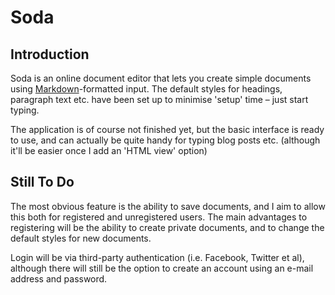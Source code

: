 # Soda

## Introduction

Soda is an online document editor that lets you create simple documents using [Markdown]-formatted input. The default styles for headings, paragraph text etc. have been set up to minimise 'setup' time &ndash; just start typing.

The application is of course not finished yet, but the basic interface is ready to use, and can actually be quite handy for typing blog posts etc. (although it'll be easier once I add an 'HTML view' option)

[Markdown]: http://daringfireball.net/projects/markdown/


## Still To Do

The most obvious feature is the ability to save documents, and I aim to allow this both for registered and unregistered users. The main advantages to registering will be the ability to create private documents, and to change the default styles for new documents.

Login will be via third-party authentication (i.e. Facebook, Twitter et al), although there will still be the option to create an account using an e-mail address and password.

